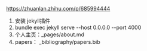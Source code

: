 https://zhuanlan.zhihu.com/p/685994444

1. 安装 jekyll插件
2. bundle exec jekyll serve --host 0.0.0.0 --port 4000
3. 个人主页：_pages/about.md
4. papers： _bibliography/papers.bib
